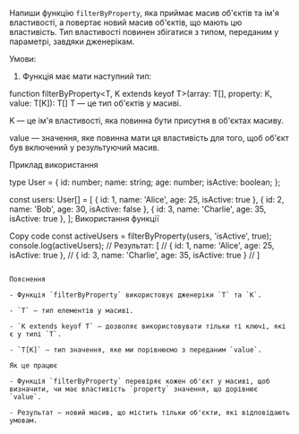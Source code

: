 Напиши функцію `filterByProperty`, яка приймає масив об'єктів та ім'я властивості, а повертає новий масив об'єктів, що мають цю властивість. Тип властивості повинен збігатися з типом, переданим у параметрі, завдяки дженерікам.

Умови:

1. Функція має мати наступний тип:

function filterByProperty<T, K extends keyof T>(array: T[], property: K, value: T[K]): T[]
T — це тип об'єктів у масиві.

K — це ім'я властивості, яка повинна бути присутня в об'єктах масиву.

value — значення, яке повинна мати ця властивість для того, щоб об'єкт був включений у результуючий масив.

Приклад використання

type User = {
id: number;
name: string;
age: number;
isActive: boolean;
};

const users: User[] = [
{ id: 1, name: 'Alice', age: 25, isActive: true },
{ id: 2, name: 'Bob', age: 30, isActive: false },
{ id: 3, name: 'Charlie', age: 35, isActive: true },
];
Використання функції

Copy code
const activeUsers = filterByProperty(users, 'isActive', true);
console.log(activeUsers);
// Результат: [
//   { id: 1, name: 'Alice', age: 25, isActive: true },
//   { id: 3, name: 'Charlie', age: 35, isActive: true }
// ]
```

Пояснення

- Функція `filterByProperty` використовує дженеріки `T` та `K`.

- `T` — тип елементів у масиві.

- `K extends keyof T` — дозволяє використовувати тільки ті ключі, які є у типі `T`.

- `T[K]` — тип значення, яке ми порівнюємо з переданим `value`.

Як це працює

- Функція `filterByProperty` перевіряє кожен об'єкт у масиві, щоб визначити, чи має властивість `property` значення, що дорівнює `value`.

- Результат — новий масив, що містить тільки об'єкти, які відповідають умовам.
